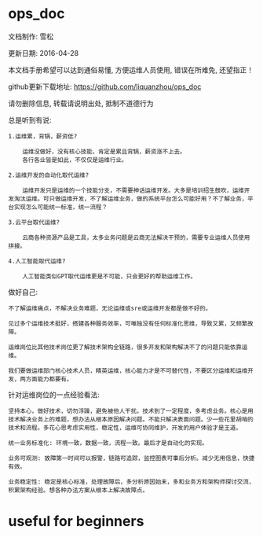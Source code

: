 # ops_doc

  文档制作: 雪松
  
  更新日期: 2016-04-28
  
  本文档手册希望可以达到通俗易懂, 方便运维人员使用, 错误在所难免, 还望指正！

  github更新下载地址:  https://github.com/liquanzhou/ops_doc
  
  请勿删除信息, 转载请说明出处, 抵制不道德行为
  
  
  
  
  
  
  总是听到有说: 
  
    1.运维累，背锅，薪资低?
    
        运维没做好，没有核心技能，肯定是累且背锅，薪资涨不上去。
        各行各业皆是如此，不仅仅是运维行业。
        
    2.运维开发的自动化取代运维?
    
        运维开发只是运维的一个技能分支，不需要神话运维开发。大多是培训招生鼓吹，运维开发淘汰运维。可只做运维开发，不了解运维业务，做的系统平台怎么可能好用？不了解业务，平台实现怎么可能统一标准，统一流程？
        
    3.云平台取代运维?
    
        云商各种资源产品是工具，太多业务问题是云商无法解决干预的，需要专业运维人员使用拼接。
        
    4.人工智能取代运维?
    
        人工智能类似GPT取代运维更是不可能，只会更好的帮助运维工作。
  
  做好自己:
  
    不了解运维痛点，不解决业务难题，无论运维或sre或运维开发都是做不好的。
    
    见过多个运维技术挺好，搭建各种服务效率，可唯独没有任何标准化思维，导致又累，又频繁故障。
    
    运维岗位比其他技术岗位更了解技术架构全链路，很多开发和架构解决不了的问题只能依靠运维。
    
    我们要做运维部门核心技术人员，精英运维，核心能力才是不可替代性，不要区分运维和运维开发，两方面能力都要有。
 
 
  针对运维岗位的一点经验看法:
  
    坚持本心，做好技术，切勿浮躁，避免被他人干扰。技术到了一定程度，多考虑业务。核心是用技术解决业务上的难题，想办法从根本原因解决问题。不能只解决表面问题。少一些花里胡哨的技术和流程。多花心思考虑实用性，稳定性，运维可协同维护，开发的用户体验才是王道。

    统一业务标准化: 环境一致，数据一致，流程一致。最后才是自动化的实现。
  
    业务可观测: 故障第一时间可以报警，链路可追踪，监控图表可事后分析。减少无用信息，快捷有效。
  
    业务稳定性: 稳定是核心标准，处理故障后，多分析原因始末，多和业务方和架构师探讨交流，积累架构经验。想各种办法方案从根本上解决故障点。
  
  

# useful for beginners
